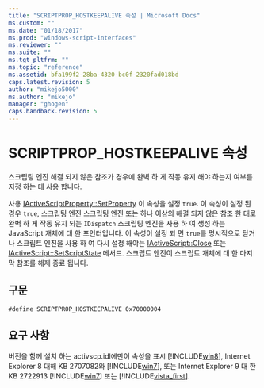 ```yaml
---
title: "SCRIPTPROP_HOSTKEEPALIVE 속성 | Microsoft Docs"
ms.custom: ""
ms.date: "01/18/2017"
ms.prod: "windows-script-interfaces"
ms.reviewer: ""
ms.suite: ""
ms.tgt_pltfrm: ""
ms.topic: "reference"
ms.assetid: bfa199f2-28ba-4320-bc0f-2320fad018bd
caps.latest.revision: 5
author: "mikejo5000"
ms.author: "mikejo"
manager: "ghogen"
caps.handback.revision: 5
---
```

# SCRIPTPROP_HOSTKEEPALIVE 속성
스크립팅 엔진 해결 되지 않은 참조가 경우에 완벽 하 게 작동 유지 해야 하는지 여부를 지정 하는 데 사용 합니다.  
  
 사용 [IActiveScriptProperty::SetProperty](../../winscript/reference/iactivescriptproperty-setproperty.md) 이 속성을 설정 `true`.  이 속성이 설정 된 경우 `true`, 스크립팅 엔진 스크립팅 엔진 또는 하나 이상의 해결 되지 않은 참조 한 대로 완벽 하 게 작동 유지 되는 `IDispatch` 스크립팅 엔진을 사용 하 여 생성 하는 JavaScript 개체에 대 한 포인터입니다.  이 속성이 설정 되 면 `true`를 명시적으로 닫거나 스크립트 엔진을 사용 하 여 다시 설정 해야는 [IActiveScript::Close](../../winscript/reference/iactivescript-close.md) 또는 [IActiveScript::SetScriptState](../../winscript/reference/iactivescript-setscriptstate.md) 메서드.  스크립트 엔진이 스크립트 개체에 대 한 마지막 참조를 해제 종료 됩니다.  
  
## 구문  
  
```  
#define SCRIPTPROP_HOSTKEEPALIVE 0x70000004  
```  
  
## 요구 사항  
 버전을 함께 설치 하는 activscp.idl에만이 속성을 표시 [!INCLUDE[win8](../../javascript/includes/win8-md.md)], Internet Explorer 8 대해 KB 2707082와 [!INCLUDE[win7](../../winscript/reference/includes/win7-md.md)], 또는 Internet Explorer 9 대 한 KB 2722913 [!INCLUDE[win7](../../winscript/reference/includes/win7-md.md)] 또는 [!INCLUDE[vista_first](../../winscript/reference/includes/vista-first-md.md)].